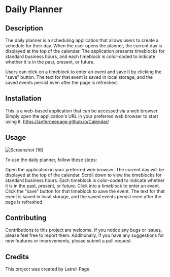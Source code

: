 # Daily Planner

## Description
The daily planner is a scheduling application that allows users to create a schedule for their day. When the user opens the planner, the current day is displayed at the top of the calendar. The application presents timeblocks for standard business hours, and each timeblock is color-coded to indicate whether it is in the past, present, or future.

Users can click on a timeblock to enter an event and save it by clicking the "save" button. The text for that event is saved in local storage, and the saved events persist even after the page is refreshed.

## Installation
This is a web-based application that can be accessed via a web browser. Simply open the application's URL in your preferred web browser to start using it.
https://anferneepage.github.io/Calendar/
## Usage
![Screenshot (16)](https://github.com/AnferneePage/Calendar/assets/127454292/48a5b1df-e122-4467-ad83-6acf6cd8341e)

To use the daily planner, follow these steps:

Open the application in your preferred web browser.
The current day will be displayed at the top of the calendar.
Scroll down to view the timeblocks for standard business hours.
Each timeblock is color-coded to indicate whether it is in the past, present, or future.
Click into a timeblock to enter an event.
Click the "save" button for that timeblock to save the event.
The text for that event is saved in local storage, and the saved events persist even after the page is refreshed.

## Contributing
Contributions to this project are welcome. If you notice any bugs or issues, please feel free to report them. Additionally, if you have any suggestions for new features or improvements, please submit a pull request.

## Credits
This project was created by Latrell Page.
